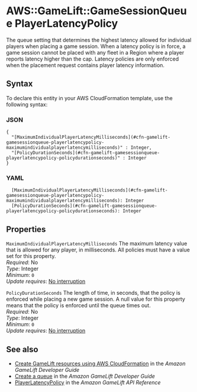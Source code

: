 # AWS::GameLift::GameSessionQueue PlayerLatencyPolicy<a name="aws-properties-gamelift-gamesessionqueue-playerlatencypolicy"></a>

The queue setting that determines the highest latency allowed for individual players when placing a game session\. When a latency policy is in force, a game session cannot be placed with any fleet in a Region where a player reports latency higher than the cap\. Latency policies are only enforced when the placement request contains player latency information\.

## Syntax<a name="aws-properties-gamelift-gamesessionqueue-playerlatencypolicy-syntax"></a>

To declare this entity in your AWS CloudFormation template, use the following syntax:

### JSON<a name="aws-properties-gamelift-gamesessionqueue-playerlatencypolicy-syntax.json"></a>

```
{
  "[MaximumIndividualPlayerLatencyMilliseconds](#cfn-gamelift-gamesessionqueue-playerlatencypolicy-maximumindividualplayerlatencymilliseconds)" : Integer,
  "[PolicyDurationSeconds](#cfn-gamelift-gamesessionqueue-playerlatencypolicy-policydurationseconds)" : Integer
}
```

### YAML<a name="aws-properties-gamelift-gamesessionqueue-playerlatencypolicy-syntax.yaml"></a>

```
  [MaximumIndividualPlayerLatencyMilliseconds](#cfn-gamelift-gamesessionqueue-playerlatencypolicy-maximumindividualplayerlatencymilliseconds): Integer
  [PolicyDurationSeconds](#cfn-gamelift-gamesessionqueue-playerlatencypolicy-policydurationseconds): Integer
```

## Properties<a name="aws-properties-gamelift-gamesessionqueue-playerlatencypolicy-properties"></a>

`MaximumIndividualPlayerLatencyMilliseconds`  <a name="cfn-gamelift-gamesessionqueue-playerlatencypolicy-maximumindividualplayerlatencymilliseconds"></a>
The maximum latency value that is allowed for any player, in milliseconds\. All policies must have a value set for this property\.  
*Required*: No  
*Type*: Integer  
*Minimum*: `0`  
*Update requires*: [No interruption](https://docs.aws.amazon.com/AWSCloudFormation/latest/UserGuide/using-cfn-updating-stacks-update-behaviors.html#update-no-interrupt)

`PolicyDurationSeconds`  <a name="cfn-gamelift-gamesessionqueue-playerlatencypolicy-policydurationseconds"></a>
The length of time, in seconds, that the policy is enforced while placing a new game session\. A null value for this property means that the policy is enforced until the queue times out\.  
*Required*: No  
*Type*: Integer  
*Minimum*: `0`  
*Update requires*: [No interruption](https://docs.aws.amazon.com/AWSCloudFormation/latest/UserGuide/using-cfn-updating-stacks-update-behaviors.html#update-no-interrupt)

## See also<a name="aws-properties-gamelift-gamesessionqueue-playerlatencypolicy--seealso"></a>
+ [ Create GameLift resources using AWS CloudFormation](https://docs.aws.amazon.com/gamelift/latest/developerguide/resources-cloudformation.html) in the *Amazon GameLift Developer Guide*
+ [ Create a queue](https://docs.aws.amazon.com/gamelift/latest/developerguide/queues-creating.html) in the *Amazon GameLift Developer Guide*
+ [PlayerLatencyPolicy](https://docs.aws.amazon.com/gamelift/latest/apireference/API_PlayerLatencyPolicy.html) in the *Amazon GameLift API Reference*